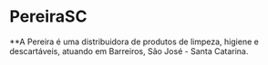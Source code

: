 # PereiraSC

**A Pereira é uma distribuidora de produtos de limpeza, higiene e descartáveis, atuando em Barreiros, São José - Santa Catarina.
